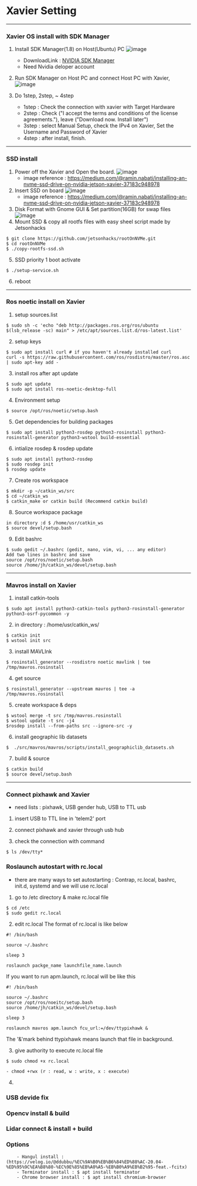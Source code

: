 # Xavier Setting
---

### Xavier OS install with SDK Manager
1) Install SDK Manager(1.8) on Host(Ubuntu) PC 
![image](https://user-images.githubusercontent.com/79160507/178177881-d2d78b1d-b81a-4033-b03c-68830eb27fdf.png)
    - DownloadLink : [NVIDIA SDK Manager](https://developer.nvidia.com/nvidia-sdk-manager)
    - Need Nvidia deloper account

2) Run SDK Manager on Host PC and connect Host PC with Xavier, 
![image](https://user-images.githubusercontent.com/79160507/178177977-075d5919-0a22-46d0-83c5-38ad9a1ba631.png)

3) Do 1step, 2step, ~ 4step
    - 1step : Check the connection with xavier with Target Hardware 
    - 2step : Check ("I accept the terms and conditions of the license agreements."), leave ("Download now. Install later")
    - 3step : select Manual Setup, check the IPv4 on Xavier, Set the Username and Password of Xavier
    - 4step : after install, finish.
---

### SSD install
1) Power off the Xavier and Open the board.
    ![image](https://user-images.githubusercontent.com/79160507/178179045-10194f13-67db-495a-87e8-4b012804f06d.png)
    - image reference : https://medium.com/@ramin.nabati/installing-an-nvme-ssd-drive-on-nvidia-jetson-xavier-37183c948978
2) Insert SSD on board
    ![image](https://user-images.githubusercontent.com/79160507/178179676-70d39303-ea75-40d3-bd57-238be0d9f113.png)
    - image reference : https://medium.com/@ramin.nabati/installing-an-nvme-ssd-drive-on-nvidia-jetson-xavier-37183c948978
3) Disk Format with Gnome GUI & Set partition(16GB) for swap files
    ![image](https://user-images.githubusercontent.com/79160507/178179574-bf3e8cb7-5146-4683-9841-cefff19dd87b.png)
4) Mount SSD & copy all rootfs files with easy sheel script made by Jetsonhacks
```
$ git clone https://github.com/jetsonhacks/rootOnNVMe.git 
$ cd rootOnNVMe
$ ./copy-rootfs-ssd.sh
```
5) SSD priority 1 boot activate
```
$ ./setup-service.sh
```
6) reboot
---
### Ros noetic install on Xavier
1) setup sources.list
```
$ sudo sh -c 'echo "deb http://packages.ros.org/ros/ubuntu $(lsb_release -sc) main" > /etc/apt/sources.list.d/ros-latest.list'
```
2) setup keys
```
$ sudo apt install curl # if you haven't already installed curl 
curl -s https://raw.githubusercontent.com/ros/rosdistro/master/ros.asc | sudo apt-key add -
```
3) install ros after apt update
```
$ sudo apt update
$ sudo apt install ros-noetic-desktop-full
```
4) Environment setup
```
$ source /opt/ros/noetic/setup.bash
```
5) Get dependencies for building packages
```
$ sudo apt install python3-rosdep python3-rosinstall python3-rosinstall-generator python3-wstool build-essential
```
6) intialize rosdep & rosdep update
```
$ sudo apt install python3-rosdep
$ sudo rosdep init
$ rosdep update
```
7) Create ros workspace
```
$ mkdir -p ~/catkin_ws/src
$ cd ~/catkin_ws
$ catkin_make or catkin build (Recommend catkin build)
```
8) Source workspace package
```
in directory :d $ /home/usr/catkin_ws
$ source devel/setup.bash
```
9) Edit bashrc
```
$ sudo gedit ~/.bashrc (gedit, nano, vim, vi, ... any editor)
Add two lines in bashrc and save
source /opt/ros/noetic/setup.bash
source /home/jh/catkin_ws/devel/setup.bash
```
---

### Mavros install on Xavier
1) install catkin-tools
```
$ sudo apt install python3-catkin-tools python3-rosinstall-generator python3-osrf-pycommon -y
```

2) in directory : /home/usr/catkin_ws/
```
$ catkin init
$ wstool init src
```

3) install MAVLInk
```
$ rosinstall_generator --rosdistro noetic mavlink | tee /tmp/mavros.rosinstall
```

4) get source
```
$ rosinstall_generator --upstream mavros | tee -a /tmp/mavros.rosinstall
```
5) create workspace & deps
```
$ wstool merge -t src /tmp/mavros.rosinstall
$ wstool update -t src -j4
$rosdep install --from-paths src --ignore-src -y
```
6) install geographic lib datasets
```
$  ./src/mavros/mavros/scripts/install_geographiclib_datasets.sh
```
7) build & source
```
$ catkin build
$ source devel/setup.bash
```
---
### Connect pixhawk and Xavier
- need lists : pixhawk, USB gender hub, USB to TTL usb 
1) insert USB to TTL line in 'telem2' port
2) connect pixhawk and xavier through usb hub

3) check the connection with command
```
$ ls /dev/tty*
```

### Roslaunch autostart with rc.local
- there are many ways to set autostarting : Contrap, rc.local, bashrc, init.d, systemd and we will use rc.local

1) go to /etc directory & make rc.local file
```
$ cd /etc
$ sudo gedit rc.local
```
2) edit rc.local 
The format of rc.local is like below
```
#! /bin/bash

source ~/.bashrc

sleep 3

roslaunch packge_name launchfile_name.launch
```
If you want to run apm.launch, rc.local will be like this
```
#! /bin/bash

source ~/.bashrc
source /opt/ros/noeitc/setup.bash
source /home/jh/catkin_ws/devel/setup.bash

sleep 3

roslaunch mavros apm.launch fcu_url:=/dev/ttypixhawk &
```
The '&'mark behind ttypixhawk means launch that file in background.

3) give authority to execute rc.local file
```
$ sudo chmod +x rc.local
```
    - chmod +rwx (r : read, w : write, x : execute)
4) 

### USB devide fix

### Opencv install & build

### Lidar connect & install + build

### Options

        - Hangul install : (https://velog.io/@ddubbu/%EC%9A%B0%EB%B6%84%ED%88%AC-20.04-%ED%95%9C%EA%B8%80-%EC%9E%85%EB%A0%A5-%EB%B0%A9%EB%B2%95-feat.-fcitx)
        - Terminator install : $ apt install terminator
        - Chrome browser install : $ apt install chromium-browser
